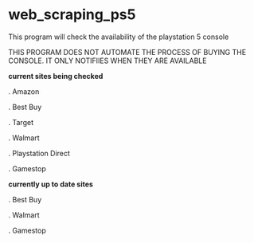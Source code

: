# web_scraping_ps5


This program will check the availability of the playstation 5 console


THIS PROGRAM DOES NOT AUTOMATE THE PROCESS OF BUYING THE CONSOLE. IT ONLY NOTIFIIES WHEN THEY ARE AVAILABLE

**current sites being checked**

. Amazon


. Best Buy


. Target


. Walmart


. Playstation Direct 


. Gamestop

**currently up to date sites**

. Best Buy


. Walmart


. Gamestop

